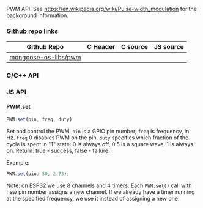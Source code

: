 
PWM API.
See https://en.wikipedia.org/wiki/Pulse-width_modulation for the
background information.
 
### Github repo links
| Github Repo | C Header | C source  | JS source |
| ----------- | -------- | --------  | ----------------- |
| [mongoose-os-libs/pwm](https://github.com/mongoose-os-libs/pwm) | &nbsp; | &nbsp;  | &nbsp;         |


### C/С++ API

### JS API
#### PWM.set

```javascript
PWM.set(pin, freq, duty)
```
Set and control the PWM. `pin` is a GPIO pin number, `freq` is
frequency, in Hz. `freq` 0 disables PWM on the pin. `duty` specifies
which fraction of the cycle is spent in "1" state: 0 is always off,
0.5 is a square wave, 1 is always on.
Return: true - success, false - failure.

Example:
```javascript
PWM.set(pin, 50, 2.73);
```
Note:
on ESP32 we use 8 channels and 4 timers.
Each `PWM.set()` call with new pin number assigns a new channel.
If we already have a timer running at the specified frequency,
we use it instead of assigning a new one.
